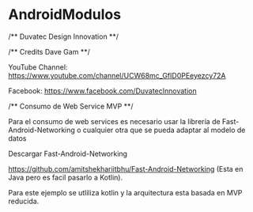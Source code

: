 # AndroidModulos

/** Duvatec Design Innovation **/

/** Credits Dave Gam **/

YouTube Channel:
https://www.youtube.com/channel/UCW68mc_GfID0PEeyezcy72A

Facebook:
https://www.facebook.com/DuvatecInnovation

/** Consumo de Web Service MVP **/

Para el consumo de web services es necesario usar la librería de
Fast-Android-Networking o cualquier otra que se pueda adaptar al modelo de datos


Descargar Fast-Android-Networking

https://github.com/amitshekhariitbhu/Fast-Android-Networking (Esta en Java pero es facil pasarlo a Kotlin).

Para este ejemplo se utliliza kotlin y la arquitectura esta basada en MVP reducida.
